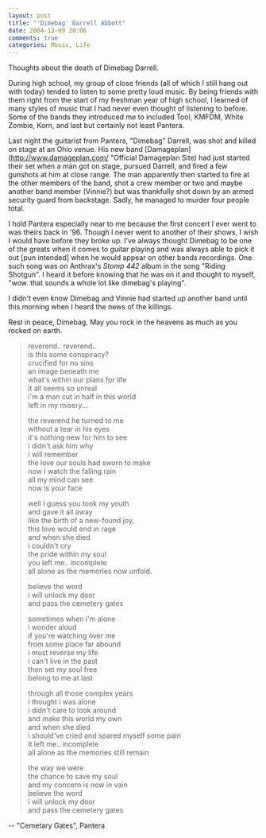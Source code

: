```yaml
---
layout: post
title: "'Dimebag' Darrell Abbott"
date: 2004-12-09 20:06
comments: true
categories: Music, Life
---
```

Thoughts about the death of Dimebag Darrell.

<!-- more -->

During high school, my group of close friends (all of which I still hang out with today) tended to listen to some pretty loud music.  By being friends with them right from the start of my freshman year of high school, I learned of many styles of music that I had never even thought of listening to before.  Some of the bands they introduced me to included Tool, KMFDM, White Zombie, Korn, and last but certainly not least Pantera.

Last night the guitarist from Pantera, "Dimebag" Darrell, was shot and killed on stage at an Ohio venue.  His new band [Damageplan](http://www.damageplan.com/ "Official Damageplan Site) had just started their set when a man got on stage, pursued Darrell, and fired a few gunshots at him at close range.  The man apparently then started to fire at the other members of the band, shot a crew member or two and maybe another band member (Vinnie?) but was thankfully shot down by an armed security guard from backstage.  Sadly, he managed to murder four people total.

I hold Pantera especially near to me because the first concert I ever went to was theirs back in '96.  Though I never went to another of their shows, I wish I would have before they broke up.  I've always thought Dimebag to be one of the greats when it comes to guitar playing and was always able to pick it out [pun intended] when he would appear on other bands recordings.  One such song was on Anthrax's *Stomp 442* album in the song "Riding Shotgun".  I heard it before knowing that he was on it and thought to myself, "wow.  that sounds a whole lot like dimebag's playing".

I didn't even know Dimebag and Vinnie had started up another band until this morning when I heard the news of the killings.

Rest in peace, Dimebag.  May you rock in the heavens as much as you rocked on earth.

> reverend.. reverend..<br>
> is this some conspiracy?<br>
> crucified for no sins<br>
> an image beneath me<br>
> what's within our plans for life<br>
> it all seems so unreal<br>
> i'm a man cut in half in this world<br>
> left in my misery...<br>
> 
> the reverend he turned to me<br>
> without a tear in his eyes<br>
> it's nothing new for him to see<br>
> i didn't ask him why<br>
> i will remember<br>
> the love our souls had sworn to make<br>
> now I watch the falling rain<br>
> all my mind can see<br>
> now is your face<br>
> 
> well I guess you took my youth<br>
> and gave it all away<br>
> like the birth of a new-found joy,<br>
> this love would end in rage<br>
> and when she died<br>
> i couldn't cry<br>
> the pride within my soul<br>
> you left me.. incomplete<br>
> all alone as the memories now unfold.<br>
> 
> believe the word<br>
> i will unlock my door<br>
> and pass the cemetery gates<br>
> 
> sometimes when i'm alone<br>
> i wonder aloud<br>
> if you're watching over me<br>
> from some place far abound<br>
> i must reverse my life<br>
> i can't live in the past<br>
> then set my soul free<br>
> belong to me at last<br>
> 
> through all those complex years<br>
> i thought i was alone<br>
> i didn't care to look around<br>
> and make this world my own<br>
> and when she died<br>
> i should've cried and spared myself some pain<br>
> it left me.. incomplete<br>
> all alone as the memories still remain<br>
> 
> the way we were<br>
> the chance to save my soul<br>
> and my concern is now in vain<br>
> believe the word<br>
> i will unlock my door<br>
> and pass the cemetery gates<br>

-- "Cemetary Gates", Pantera
